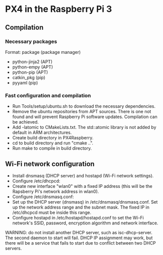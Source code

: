 # PX4 in the Raspberry Pi 3
## Compilation
### Necessary packages
Format: package (package manager)
- python-jinja2 (APT)
- python-empy (APT)
- python-pip (APT)
- catkin_pkg (pip)
- pyyaml (pip)

### Fast configuration and compilation
- Run Tools/setup/ubuntu.sh to download the necessary dependencies.
- Remove the ubuntu repositories from APT sources. There is one not found and will prevent Raspberry Pi software updates. Compilation can be achieved.
- Add -latomic to CMakeLists.txt. The std::atomic library is not added by default in ARM architectures.
- Create build directory in PX4Raspberry.
- cd to build directory and run "cmake ..".
- Run make to compile in build directory.

## Wi-Fi network configuration
- Install dnsmasq (DHCP server) and hostapd (Wi-Fi network settings).
- Configure /etc/dhcpcd:
 - Create new interface "wlan0" with a fixed IP address (this will be the Rapsberry Pi's network address in wlan0).
- Configure /etc/dnsmasq.conf:
 - Set up the DHCP server (dnsmasq) in /etc/dnsmasq/dnsmasq.conf. Set up the network address range and the subnet mask. The fixed IP in /etc/dhcpcd must be inside this range.
- Configure hostapd in /etc/hostapd/hostapd.conf to set the Wi-Fi network's SSID, password, encryption algorithm and network interface.

WARNING: do not install another DHCP server, such as isc-dhcp-server. The second daemon to start will fail. DHCP IP assignment may work, but there will be a service that fails to
start due to conflict between two DHCP servers.
